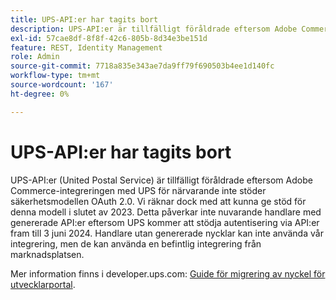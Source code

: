```yaml
---
title: UPS-API:er har tagits bort
description: UPS-API:er är tillfälligt föråldrade eftersom Adobe Commerce-integreringen med UPS inte stöder säkerhetsmodellen OAuth 2.0. Vi räknar dock med att stödja denna modell i slutet av detta år. Detta påverkar inte nuvarande handlare med genererade API-nycklar eftersom UPS stöder autentisering via API:er fram till 3 juni 2024. Handlare utan genererade nycklar kan inte använda vår integrering, men de kan använda en befintlig integrering från marknadsplatsen.
exl-id: 57cae8df-8f8f-42c6-805b-8d34e3be151d
feature: REST, Identity Management
role: Admin
source-git-commit: 7718a835e343ae7da9ff79f690503b4ee1d140fc
workflow-type: tm+mt
source-wordcount: '167'
ht-degree: 0%

---
```


# UPS-API:er har tagits bort

UPS-API:er (United Postal Service) är tillfälligt föråldrade eftersom Adobe Commerce-integreringen med UPS för närvarande inte stöder säkerhetsmodellen OAuth 2.0. Vi räknar dock med att kunna ge stöd för denna modell i slutet av 2023. Detta påverkar inte nuvarande handlare med genererade API:er eftersom UPS kommer att stödja autentisering via API:er fram till 3 juni 2024. Handlare utan genererade nycklar kan inte använda vår integrering, men de kan använda en befintlig integrering från marknadsplatsen.

Mer information finns i developer.ups.com: [Guide för migrering av nyckel för utvecklarportal](https://developer.ups.com/oauth-developer-guide?loc=en_US&sp_rid=NTA5MzQ1OTE2NjEyS0&sp_mid=72989914).
